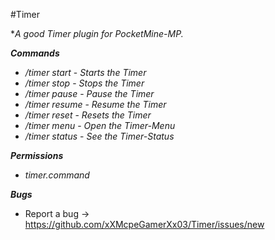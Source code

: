 #Timer

**A good Timer plugin for PocketMine-MP.*

**_Commands_**

- */timer start* - *Starts the Timer*
- */timer stop* - *Stops the Timer*
- */timer pause* - *Pause the Timer*
- */timer resume* - *Resume the Timer*
- */timer reset* - *Resets the Timer*
- */timer menu* - *Open the Timer-Menu*
- */timer status* - *See the Timer-Status*

**_Permissions_**

- *timer.command*

**_Bugs_**
- Report a bug -> https://github.com/xXMcpeGamerXx03/Timer/issues/new
